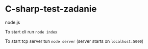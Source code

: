 # C-sharp-test-zadanie
node.js 

To start cli run `node index`

To start tcp server tun `node server`
(server starts on `localhost:5000`)
